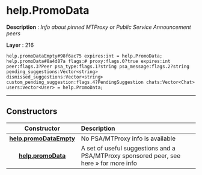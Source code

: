 # help.PromoData

**Description** : *Info about pinned MTProxy or Public Service Announcement peers*

**Layer** : 216

```tl
help.promoDataEmpty#98f6ac75 expires:int = help.PromoData;
help.promoData#8a4d87a flags:# proxy:flags.0?true expires:int peer:flags.3?Peer psa_type:flags.1?string psa_message:flags.2?string pending_suggestions:Vector<string> dismissed_suggestions:Vector<string> custom_pending_suggestion:flags.4?PendingSuggestion chats:Vector<Chat> users:Vector<User> = help.PromoData;
```

---

## Constructors

| Constructor | Description |
| :---: | :--- |
| [**help.promoDataEmpty**](constructor/help.promoDataEmpty) | No PSA/MTProxy info is available |
| [**help.promoData**](constructor/help.promoData) | A set of useful suggestions and a PSA/MTProxy sponsored peer, see here » for more info |
